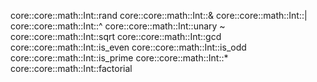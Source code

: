 core::core::math::Int::rand
core::core::math::Int::&
core::core::math::Int::|
core::core::math::Int::^
core::core::math::Int::unary ~
core::core::math::Int::sqrt
core::core::math::Int::gcd
core::core::math::Int::is_even
core::core::math::Int::is_odd
core::core::math::Int::is_prime
core::core::math::Int::*
core::core::math::Int::factorial